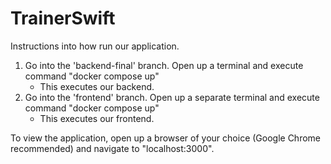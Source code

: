 # TrainerSwift

Instructions into how run our application.
1. Go into the 'backend-final' branch. Open up a terminal and execute command "docker compose up"
    - This executes our backend.
2. Go into the 'frontend' branch. Open up a separate terminal and execute command "docker compose up"
    - This executes our frontend. 

To view the application, open up a browser of your choice (Google Chrome recommended) and navigate to "localhost:3000".

